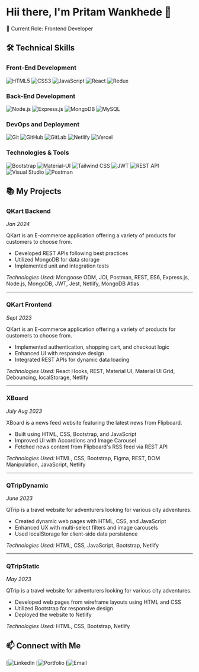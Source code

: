 # Hii there, I'm Pritam Wankhede 👋



🔭 Current Role: Frontend Developer

## 🛠️ Technical Skills

### Front-End Development
![HTML5](https://img.shields.io/badge/html5-%23E34F26.svg?style=for-the-badge&logo=html5&logoColor=white&labelColor=black)
![CSS3](https://img.shields.io/badge/css3-%231572B6.svg?style=for-the-badge&logo=css3&logoColor=white&labelColor=black)
![JavaScript](https://img.shields.io/badge/javascript-%23323330.svg?style=for-the-badge&logo=javascript&logoColor=%23F7DF1E&labelColor=black)
![React](https://img.shields.io/badge/react-%2320232a.svg?style=for-the-badge&logo=react&logoColor=%2361DAFB&labelColor=black)
![Redux](https://img.shields.io/badge/redux-%23593d88.svg?style=for-the-badge&logo=redux&logoColor=white&labelColor=black)


### Back-End Development
![Node.js](https://img.shields.io/badge/node.js-6DA55F?style=for-the-badge&logo=node.js&logoColor=white&labelColor=black)
![Express.js](https://img.shields.io/badge/express.js-%23404d59.svg?style=for-the-badge&logo=express&logoColor=%2361DAFB&labelColor=black)
![MongoDB](https://img.shields.io/badge/MongoDB-%234ea94b.svg?style=for-the-badge&logo=mongodb&logoColor=white&labelColor=black)
![MySQL](https://img.shields.io/badge/mysql-4479A1.svg?style=for-the-badge&logo=mysql&logoColor=white&labelColor=black)

### DevOps and Deployment
![Git](https://img.shields.io/badge/git-%23F05033.svg?style=for-the-badge&logo=git&logoColor=white&labelColor=black)
![GitHub](https://img.shields.io/badge/github-%23121011.svg?style=for-the-badge&logo=github&logoColor=white&labelColor=black)
![GitLab](https://img.shields.io/badge/gitlab-%23181717.svg?style=for-the-badge&logo=gitlab&logoColor=white&labelColor=black)
![Netlify](https://img.shields.io/badge/Netlify-00C7B7?style=for-the-badge&logo=netlify&logoColor=white&labelColor=black)
![Vercel](https://img.shields.io/badge/Vercel-000000?style=for-the-badge&logo=vercel&logoColor=white&labelColor=black)


### Technologies & Tools
![Bootstrap](https://img.shields.io/badge/bootstrap-%238511FA.svg?style=for-the-badge&logo=bootstrap&logoColor=white&labelColor=black)
![Material-UI](https://img.shields.io/badge/Material--UI-0081CB?style=for-the-badge&logo=material-ui&logoColor=white&labelColor=black)
![Tailwind CSS](https://img.shields.io/badge/tailwindcss-%2338B2AC.svg?style=for-the-badge&logo=tailwind-css&logoColor=white)
![JWT](https://img.shields.io/badge/JWT-black?style=for-the-badge&logo=JSON%20web%20tokens&labelColor=black)
![REST API](https://img.shields.io/badge/REST%20API-black?style=for-the-badge&logo=api&labelColor=black)
![Visual Studio](https://img.shields.io/badge/Visual%20Studio-5C2D91.svg?style=for-the-badge&logo=visual-studio&logoColor=white)
![Postman](https://img.shields.io/badge/Postman-FF6C37?style=for-the-badge&logo=postman&logoColor=white&labelColor=black)





## 📚 My Projects

### QKart Backend
*Jan 2024*

QKart is an E-commerce application offering a variety of products for customers to choose from.
  
  - Developed REST APIs following best practices
  - Utilized MongoDB for data storage
  - Implemented unit and integration tests
  
  *Technologies Used:* Mongoose ODM, JOI, Postman, REST, ES6, Express.js, Node.js, MongoDB, JWT, Jest,  Netlify, MongoDB Atlas
  
  ---
  
  ### QKart Frontend
  *Sept 2023*
  
  QKart is an E-commerce application offering a variety of products for customers to choose from.
  
  - Implemented authentication, shopping cart, and checkout logic
  - Enhanced UI with responsive design
  - Integrated REST APIs for dynamic data loading
  
  *Technologies Used:* React Hooks, REST, Material UI, Material UI Grid, Debouncing, localStorage, Netlify
  
  ---
  
  ### XBoard
  *July Aug 2023*
  
  XBoard is a news feed website featuring the latest news from Flipboard.
  
  - Built using HTML, CSS, Bootstrap, and JavaScript
  - Improved UI with Accordions and Image Carousel
  - Fetched news content from Flipboard's RSS feed via REST API
  
  *Technologies Used:* HTML, CSS, Bootstrap, Figma, REST, DOM Manipulation, JavaScript, Netlify
  
  ---
  
  ### QTripDynamic
  *June 2023*
  
  QTrip is a travel website for adventurers looking for various city adventures.
  
  - Created dynamic web pages with HTML, CSS, and JavaScript
  - Enhanced UX with multi-select filters and image carousels
  - Used localStorage for client-side data persistence
  
  *Technologies Used:* HTML, CSS, JavaScript, Bootstrap, Netlify
  
  ---
  
  ### QTripStatic
  *May 2023*
  
  QTrip is a travel website for adventurers looking for various city adventures.
  
  - Developed web pages from wireframe layouts using HTML and CSS
  - Utilized Bootstrap for responsive design
  - Deployed the website to Netlify
  
  *Technologies Used:* HTML, CSS, Bootstrap, Netlify




## 📫 Connect with Me


[![LinkedIn]()
[![Portfolio]()
[![Email]()
